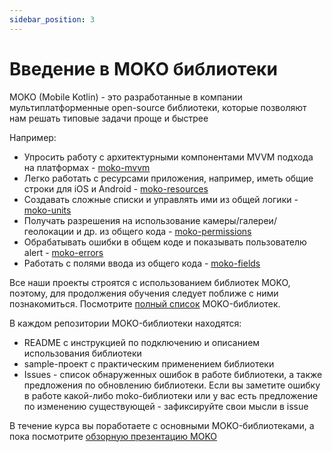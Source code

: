 ```yaml
---
sidebar_position: 3
---
```


# Введение в MOKO библиотеки

MOKO (Mobile Kotlin) - это разработанные в компании мультиплатформенные open-source библиотеки, которые позволяют нам решать типовые задачи проще и быстрее  

Например:
- Упросить работу с архитектурными компонентами MVVM подхода на платформах - [moko-mvvm](https://github.com/icerockdev/moko-mvvm) 
- Легко работать с ресурсами приложения, например, иметь общие строки для iOS и Android - [moko-resources](https://github.com/icerockdev/moko-resources)
- Создавать сложные списки и управлять ими из общей логики - [moko-units](https://github.com/icerockdev/moko-units)
- Получать разрешения на использование камеры/галереи/геолокации и др. из общего кода - [moko-permissions](https://github.com/icerockdev/moko-permissions)
- Обрабатывать ошибки в общем коде и показывать пользователю alert - [moko-errors](https://github.com/icerockdev/moko-errors)
- Работать с полями ввода из общего кода - [moko-fields](https://github.com/icerockdev/moko-fields)

Все наши проекты строятся с использованием библиотек MOKO, поэтому, для продолжения обучения следует поближе с ними познакомиться. Посмотрите [полный список](https://moko.icerock.dev/) MOKO-библиотек. 

В каждом репозитории MOKO-библиотеки находятся:
- README с инструкцией по подключению и описанием использования библиотеки
- sample-проект с практическим применением библиотеки
- Issues - список обнаруженных ошибок в работе библиотеки, а также предложения по обновлению библиотеки. Если вы заметите ошибку в работе какой-либо moko-библиотеки или у вас есть предложение по изменению существующей - зафиксируйте свои мысли в issue

В течение курса вы поработаете с основными MOKO-библиотеками, а пока посмотрите [обзорную презентацию MOKO](https://www.youtube.com/watch?v=-JjQJG-xkRE)
